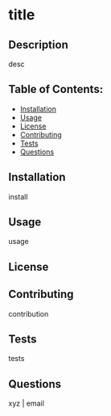 # title
  ## Description
  desc
  ## Table of Contents:
  - [Installation](#installation)
  - [Usage](#usage)
  - [License](#license)
  - [Contributing](#contributing)
  - [Tests](#tests)
  - [Questions](#questions)
  ## Installation
  install
  ## Usage
  usage
  ## License
  ### 
  ## Contributing
  contribution
  ## Tests
  tests
  ## Questions
  xyz | email
